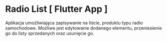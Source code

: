 # Radio List [ Flutter App ]

Aplikacja umożliwiająca zapisywanie na liście, produktu typu radio samochodowe. Możliwe jest edytowanie dodanego elementu, przeniesienie go do listy sprzedanych oraz usunięcie go.
